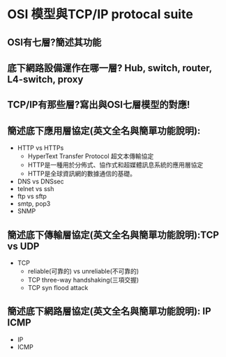 # OSI 模型與TCP/IP protocal suite

## OSI有七層?簡述其功能

## 底下網路設備運作在哪一層? Hub, switch, router, L4-switch, proxy
## TCP/IP有那些層?寫出與OSI七層模型的對應!

## 簡述底下應用層協定(英文全名與簡單功能說明):
- HTTP vs HTTPs
  - HyperText Transfer Protocol 超文本傳輸協定
  - HTTP是一種用於分佈式、協作式和超媒體訊息系統的應用層協定
  - HTTP是全球資訊網的數據通信的基礎。
- DNS vs DNSsec
- telnet vs ssh
- ftp vs sftp
- smtp, pop3
- SNMP

## 簡述底下傳輸層協定(英文全名與簡單功能說明):TCP vs UDP
- TCP
  - reliable(可靠的) vs unreliable(不可靠的)
  - TCP three-way handshaking(三項交握)  
  - TCP syn flood attack

## 簡述底下網路層協定(英文全名與簡單功能說明): IP   ICMP
- IP
- ICMP
